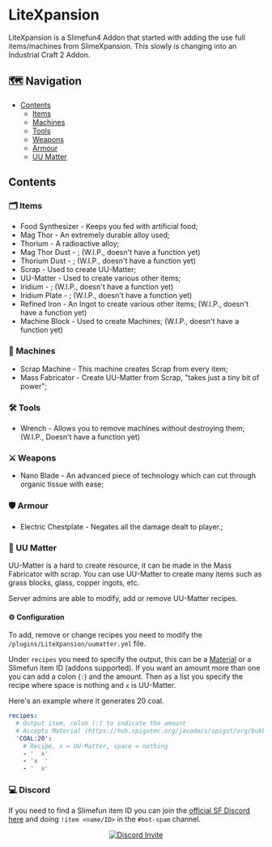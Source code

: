 # LiteXpansion
LiteXpansion is a Slimefun4 Addon that started with adding the use full items/machines from SlimeXpansion. This slowly is changing into an Industrial Craft 2 Addon.

## :world_map: Navigation
* [Contents](#contents)
  * [Items](#card_index_dividers-items)
  * [Machines](#electric_plug-machines)
  * [Tools](#hammer_and_wrench-tools)
  * [Weapons](#crossed_swords-weapons)
  * [Armour](#shield-armour)
  * [UU Matter](#brain-uu-matter)


## Contents
### :card_index_dividers: Items
- Food Synthesizer - Keeps you fed with artificial food;
- Mag Thor - An extremely durable alloy used;
- Thorium - A radioactive alloy;
- Mag Thor Dust - ; (W.I.P., doesn't have a function yet)
- Thorium Dust - ; (W.I.P., doesn't have a function yet)
- Scrap - Used to create UU-Matter;
- UU-Matter - Used to create various other items;
- Iridium - ; (W.I.P., doesn't have a function yet)
- Iridium Plate - ; (W.I.P., doesn't have a function yet)
- Refined Iron - An Ingot to create various other items; (W.I.P., doesn't have a function yet)
- Machine Block - Used to create Machines; (W.I.P., doesn't have a function yet)

### :electric_plug: Machines
- Scrap Machine - This machine creates Scrap from every item;
- Mass Fabricator - Create UU-Matter from Scrap, "takes just a tiny bit of power";

### :hammer_and_wrench: Tools
- Wrench - Allows you to remove machines without destroying them; (W.I.P., Doesn't have a function yet)

### :crossed_swords: Weapons
- Nano Blade - An advanced piece of technology which can cut through organic tissue with ease;

### :shield: Armour
- Electric Chestplate - Negates all the damage dealt to player.;

### :brain: UU Matter
UU-Matter is a hard to create resource, it can be made in the Mass Fabricator with scrap. You can use UU-Matter to create many items such as grass blocks, glass, copper ingots, etc.

Server admins are able to modify, add or remove UU-Matter recipes.
#### :gear: Configuration
To add, remove or change recipes you need to modify the `/plugins/LiteXpansion/uumatter.yml` file.

Under `recipes` you need to specify the output, this can be a [Material](https://hub.spigotmc.org/javadocs/spigot/org/bukkit/Material.html) or a Slimefun item ID (addons supported). If you want an amount more than one you can add a colon (`:`) and the amount. Then as a list you specify the recipe where space is nothing and `x` is UU-Matter.

Here's an example where it generates 20 coal.
```yaml
recipes:
  # Output item, colon (:) to indicate the amount
  # Accepts Material (https://hub.spigotmc.org/javadocs/spigot/org/bukkit/Material.html) or Slimefun Item ID
  'COAL:20':
    # Recipe, x = UU-Matter, space = nothing
    - '  x'
    - 'x  '
    - '  x'
```

### :computer: Discord
If you need to find a Slimefun item ID you can join the [official SF Discord here](https://slimefun.dev/discord) and doing `!item <name/ID>` in the `#bot-spam` channel.

<p align="center">
  <a href="https://discord.gg/slimefun">
    <img src="https://discordapp.com/api/guilds/565557184348422174/widget.png?style=banner3" alt="Discord Invite"/>
  </a>
</p>

